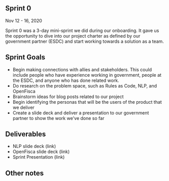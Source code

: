 ## Sprint 0

Nov 12 - 16, 2020

Sprint 0 was a 3-day mini-sprint we did during our onboarding. It gave us the opportunity to dive into our project charter as defined by our government partner (ESDC) and start working towards a solution as a team. 

## Sprint Goals
- Begin making connections with allies and stakeholders. This could include people who have experience working in government, people at the ESDC, and anyone who has done related work.
- Do research on the problem space, such as Rules as Code, NLP, and OpenFisca
- Brainstorm ideas for blog posts related to our project
- Begin identifying the personas that will be the users of the product that we deliver
- Create a slide deck and deliver a presentation to our government partner to show the work we've done so far 

## Deliverables
- NLP slide deck (link)
- OpenFisca slide deck (link)
- Sprint Presentation (link)

## Other notes
